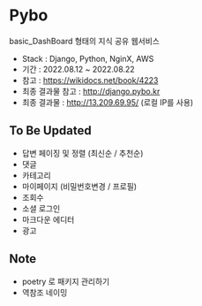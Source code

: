 # Pybo
basic_DashBoard 형태의 지식 공유 웹서비스

* Stack : Django, Python, NginX, AWS
* 기간 : 2022.08.12 ~ 2022.08.22
* 참고 : https://wikidocs.net/book/4223
* 최종 결과물 참고 : http://django.pybo.kr
* 최종 결과물 : http://13.209.69.95/    (로컬 IP를 사용)

## To Be Updated

* 답변 페이징 및 정렬 (최신순 / 추천순)
* 댓글
* 카테고리
* 마이페이지 (비밀번호변경 / 프로필)
* 조회수
* 소셜 로그인
* 마크다운 에디터
* 광고

## Note

* poetry 로 패키지 관리하기
* 역참조 네이밍
